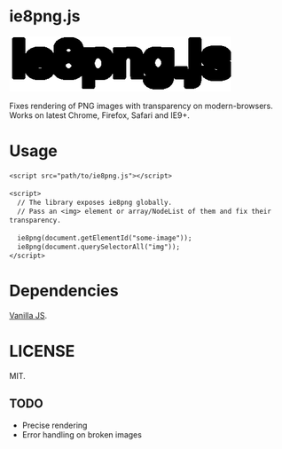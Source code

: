# ie8png.js

![ie8png.js](./ie8pngjs-logo.png) 

Fixes rendering of PNG images with transparency on modern-browsers. Works on latest Chrome, Firefox, Safari and IE9+.

# Usage

```
<script src="path/to/ie8png.js"></script>

<script>
  // The library exposes ie8png globally.
  // Pass an <img> element or array/NodeList of them and fix their transparency.

  ie8png(document.getElementId("some-image"));
  ie8png(document.querySelectorAll("img"));
</script>
```

# Dependencies

[Vanilla JS][].

# LICENSE

MIT.

## TODO

* Precise rendering
* Error handling on broken images

[Vanilla JS]: http://vanilla-js.com/
